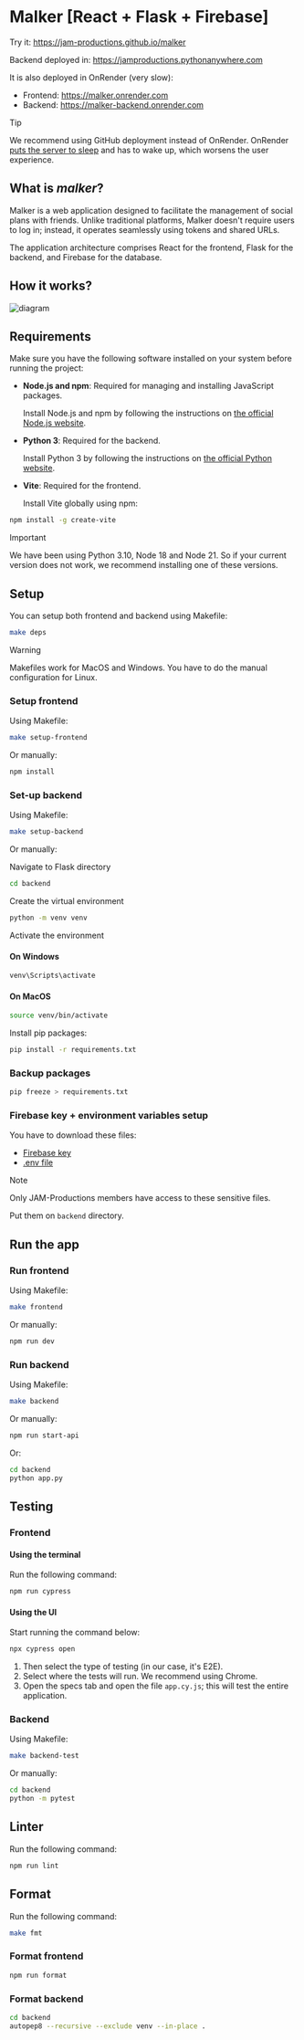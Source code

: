 # Malker [React + Flask + Firebase]

Try it: https://jam-productions.github.io/malker

Backend deployed in: https://jamproductions.pythonanywhere.com

It is also deployed in OnRender (very slow):
- Frontend: https://malker.onrender.com
- Backend: https://malker-backend.onrender.com

> [!TIP]
> We recommend using GitHub deployment instead of OnRender. OnRender [puts the server to sleep](https://docs.render.com/free#free-web-services) and has to wake up, which worsens the user experience.

## What is *malker*?

Malker is a web application designed to facilitate the management of social plans with friends. Unlike traditional platforms, Malker doesn't require users to log in; instead, it operates seamlessly using tokens and shared URLs.

The application architecture comprises React for the frontend, Flask for the backend, and Firebase for the database.

## How it works?

![diagram](/images/diagram.png)

## Requirements

Make sure you have the following software installed on your system before running the project:

- **Node.js and npm**: Required for managing and installing JavaScript packages.

  Install Node.js and npm by following the instructions on [the official Node.js website](https://nodejs.org/).

- **Python 3**: Required for the backend.

  Install Python 3 by following the instructions on [the official Python website](https://www.python.org/).

- **Vite**: Required for the frontend.

  Install Vite globally using npm:

```sh
npm install -g create-vite
```

> [!IMPORTANT]
> We have been using Python 3.10, Node 18 and Node 21. So if your current version does not work, we recommend installing one of these versions.

## Setup

You can setup both frontend and backend using Makefile:

```sh
make deps
```

> [!WARNING]
> Makefiles work for MacOS and Windows. You have to do the manual configuration for Linux.

### Setup frontend

Using Makefile:

```sh
make setup-frontend
```

Or manually:

```sh
npm install
```

### Set-up backend

Using Makefile:

```sh
make setup-backend
```

Or manually:

Navigate to Flask directory

```sh
cd backend
```

Create the virtual environment

```sh
python -m venv venv
```

Activate the environment

#### On Windows
```sh
venv\Scripts\activate
```

#### On MacOS

```sh
source venv/bin/activate
```

Install pip packages:
```sh
pip install -r requirements.txt
```

### Backup packages

```sh
pip freeze > requirements.txt
```

### Firebase key + environment variables setup

You have to download these files:

- [Firebase key](https://drive.google.com/file/d/1nPYWyNK5Ssrp9ks0aGVi7NDksAjxPrw_/view?usp=sharing)
- [.env file](https://drive.google.com/file/d/1E8fmx5yGL719LYT_6fa87_bCAJsCDi4F/view?usp=drive_link)

> [!NOTE]
> Only JAM-Productions members have access to these sensitive files.

Put them on `backend` directory.

## Run the app

### Run frontend

Using Makefile:

```sh
make frontend
```

Or manually:

```sh
npm run dev
```

### Run backend

Using Makefile:

```sh
make backend
```

Or manually:

```sh
npm run start-api
```

Or:

```sh
cd backend
python app.py
```

## Testing

### Frontend

#### Using the terminal

Run the following command:

```sh
npm run cypress
```

#### Using the UI
Start running the command below:
```sh
npx cypress open
```
1. Then select the type of testing (in our case, it's E2E).
2. Select where the tests will run. We recommend using Chrome.
3. Open the specs tab and open the file `app.cy.js`; this will test the entire application.

### Backend

Using Makefile:

```sh
make backend-test
```

Or manually:

```sh
cd backend
python -m pytest
```

## Linter

Run the following command:

```sh
npm run lint
```

## Format

Run the following command:

```sh
make fmt
```

### Format frontend

```sh
npm run format
```

### Format backend

```sh
cd backend
autopep8 --recursive --exclude venv --in-place .
```
